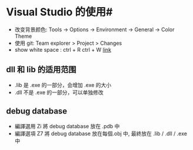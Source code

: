 # Visual Studio 的使用#

* 改变背景颜色: Tools -> Options -> Environment -> General -> Color Theme
* 使用 git: Team explorer > Project > Changes
* show white space : ctrl + R ctrl + W [link](https://blogs.msdn.microsoft.com/zainnab/2010/04/09/view-white-space/)

## dll 和 lib 的适用范围 ##

* .lib 是 .exe 的一部分，会增加 .exe 的大小
* .dll 不是 .exe 的一部分，可以单独修改

## debug database 

* 編譯選用 Zi 將 debug database 放在 .pdb 中
* 編譯選項 Z7 將 debug database 放在每個.obj 中, 最終放在 .lib / .dll / .exe 中 


